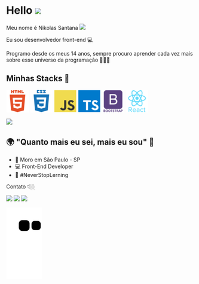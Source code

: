 # Hello <img width="30px" src="https://raw.githubusercontent.com/kaueMarques/kaueMarques/master/hi.gif">

Meu nome é Nikolas Santana <img width="15px" src="https://image.flaticon.com/icons/png/512/206/206597.png">

Eu sou desenvolvedor front-end  💻

Programo desde os meus 14 anos, sempre procuro aprender cada vez mais sobre esse universo da programação  👨🏻‍💻

## Minhas Stacks 🔨

<p align="left">
<img src="https://raw.githubusercontent.com/devicons/devicon/master/icons/html5/html5-plain-wordmark.svg" alt="html5" padding="10px"  width="60" height="60"/>
<img src="https://raw.githubusercontent.com/devicons/devicon/master/icons/css3/css3-plain-wordmark.svg" alt="css3" padding="10px"  width="60" height="60"/>
<img src="https://raw.githubusercontent.com/devicons/devicon/master/icons/javascript/javascript-original.svg" padding="10px" alt="javascript" width="60" height="60"/>
<img src="https://raw.githubusercontent.com/devicons/devicon/master/icons/typescript/typescript-plain.svg" alt="react" padding="10px" width="60" height="60"/>
<img src="https://raw.githubusercontent.com/devicons/devicon/master/icons/bootstrap/bootstrap-plain-wordmark.svg" alt="react"  padding="10px"width="60" height="60"/>
<img src="https://raw.githubusercontent.com/devicons/devicon/master/icons/react/react-original-wordmark.svg" alt="react" padding="10px" width="60" height="60"/>
</p>
<img height="180em" src="https://github-readme-stats-eight-theta.vercel.app/api/top-langs/?username=Nikolas-as&layout=compact&langs_count=8&theme=tokyonight"/>

## 🌍 "Quanto mais eu sei, mais eu sou" 🧠

- 📍 Moro em São Paulo - SP
- 💻 Front-End Developer
- 🚀 #NeverStopLerning


Contato 👇🏼

<div>
<a href="https://www.linkedin.com/in/nikolas-santana-0a00091a7/" target="_blank"><img src="https://img.shields.io/badge/-LinkedIn-%230077B5?style=for-the-badge&logo=linkedin&logoColor=white" target="_blank"></a>  
  <a href="https://www.instagram.com/nikolas.dev/" target="_blank"><img src="https://img.shields.io/badge/-Instagram-%23E4405F?style=for-the-badge&logo=instagram&logoColor=white" target="_blank"></a>
<a href = "mailto:nikolasdssantana@gmail.com"><img src="https://img.shields.io/badge/-Gmail-%23333?style=for-the-badge&logo=gmail&logoColor=white" target="_blank"></a>

![Snake animation](https://github.com/rafaballerini/rafaballerini/blob/output/github-contribution-grid-snake.svg)
</div>
